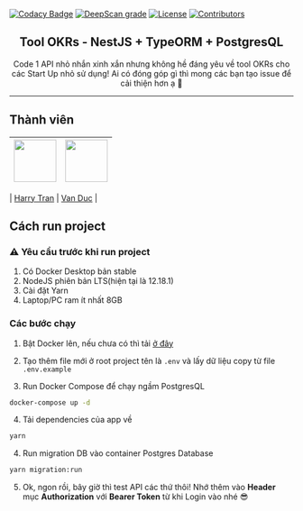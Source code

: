 [![Codacy Badge](https://app.codacy.com/project/badge/Grade/548555718f5b4f099c33bb35dc09d7c1)](https://www.codacy.com/gh/Olympus-Team/OKRs-enterprise-api?utm_source=github.com&utm_medium=referral&utm_content=Olympus-Team/OKRs-enterprise-api&utm_campaign=Badge_Grade)
[![DeepScan grade](https://deepscan.io/api/teams/7726/projects/12661/branches/198249/badge/grade.svg)](https://deepscan.io/dashboard#view=project&tid=7726&pid=12661&bid=198249)
[![License](https://img.shields.io/github/license/olympus-team/okrs-enterprise-api?color=%237159c1&logo=mit)](https://github.com/olympus-team/okrs-enterprise-api/blob/develop/license)
[![Contributors](https://img.shields.io/github/contributors/Olympus-Team/OKRs-enterprise-api?color=%237159c1&logoColor=%237159c1&style=flat)](https://github.com/Olympus-Team/OKRs-enterprise-api/graphs/contributors)

<h2 align="center">
Tool OKRs - NestJS + TypeORM + PostgresQL
</h2>

<p align="center">Code 1 API nhỏ nhắn xinh xắn nhưng không hề đáng yêu về tool OKRs cho các Start Up nhỏ sử dụng! Ai có đóng góp gì thì mong các bạn tạo issue để cải thiện hơn ạ 🥳</p>

<hr>

## Thành viên

| [<img src="https://avatars1.githubusercontent.com/u/24296018?s=460&u=6575a1785649a40e12d9593c46178b8fa36c3c9d&v=4" width="75px;"/>](https://github.com/harrytran998) | [<img src="https://avatars2.githubusercontent.com/u/29729545?s=460&u=b55c3313acc6c65df4be632f1a38e32d50b6cbfb&v=4" width="75px;"/>](https://github.com/phanduc0908) |
| :------------------------------------------------------------------------------------------------------------------------------------------------------------------: | ------------------------------------------------------------------------------------------------------------------------------------------------------------------- |


| [Harry Tran](https://github.com/harrytran998) | [Van Duc](https://github.com/phanduc0908) |

## Cách run project

### ⚠️ Yêu cầu trước khi run project

1. Có Docker Desktop bản stable
2. NodeJS phiên bản LTS(hiện tại là 12.18.1)
3. Cài đặt Yarn
4. Laptop/PC ram ít nhất 8GB

### Các bước chạy

1. Bật Docker lên, nếu chưa có thì tải [ở đây](https://www.docker.com/products/docker-desktop)

2. Tạo thêm file mới ở root project tên là `.env` và lấy dữ liệu copy từ file `.env.example`

3. Run Docker Compose để chạy ngầm PostgresQL

```bash
docker-compose up -d
```

4. Tải dependencies của app về

```bash
yarn
```

4. Run migration DB vào container Postgres Database

```bash
yarn migration:run
```

5. Ok, ngon rồi, bây giờ thì test API các thứ thôi! Nhớ thêm vào **Header** mục **Authorization** với **Bearer Token** từ khi Login vào nhé 😎
